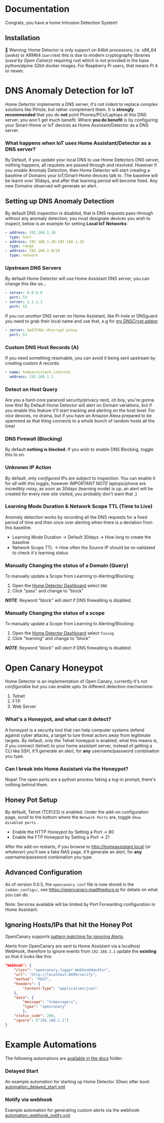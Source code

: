 # Documentation

Congrats, you have a home Intrusion Detection System!

## Installation

🚨 Warning: Home Detector is only support on 64bit processors, i.e. x86_64 (`amd64`) or ARM64 (`aarch64`) this is due to modern cryptography libraries (_used by Open Canary_) requiring rust which is not provided in the base python/alpine 32bit docker images. For Raspberry Pi users, that means Pi 4 or newer.

# DNS Anomaly Detection for IoT

Home Detector implements a DNS server, it's not indent to replace complex solutions like PiHole, but rather complement them. It is **strongly recommended** that you do **not** point Phones/PCs/Laptops at this DNS server, you won't get much benefit. Where **you do benefit** is by configuring your Smart-Home or IoT devices as Home Assistant/Detector as a DNS server.

### What happens when IoT uses Home Assistant/Detector as a DNS server?

By Default, if you update your local DNS to use Home Detectors DNS server, nothing happens, all requests are passed through and resolved. However if you *enable* Anomaly Detection, then Home Detector will start creating a baseline of Domains your IoT/Smart-Home devices talk to. The baseline will be learnt over 30days, and after that learning period will become fixed. Any new Domains observed will generate an alert.

## Setting up DNS Anomaly Detection

By default DNS inspection is disabled, that is DNS requests pass-through without any anomaly detection, you must designate devices you wish to inspect, below is an example for setting __Local IoT Networks__:

```yaml
- address: 192.168.1.10
  type: host
- address: 192.168.1.20-192.168.1.25
  type: range
- address: 192.168.2.0/24
  type: network
```
### Upstream DNS Servers

By default Home Detector will use Home Assistant DNS server, you can change this like so...

```yaml
- server: 8.8.8.8
  port: 53
- server: 1.1.1.1
  port: 53
```
If you run _another_ DNS server on Home Assistant, like Pi-hole or DNSguard you need to grab their local name and use that, e.g for [my DNSCrypt addon](https://github.com/linickx/addon-dnscrypt-proxy)

```yaml
- server: ba53f40c-dnscrypt-proxy
  port: 53
```
### Custom DNS Host Records (A)

If you need something resolvable, you can avoid it being sent upstream by creating custom A records:
```yaml
- name: homeassistant.internal
  address: 192.168.1.1
```
### Detect on Host Query

Are you a hard-core paranoid security/privacy nerd, oh boy, you're gonna love this! By Default Home Detector will alert on Domain variations, but if you enable this feature it'll start tracking and alerting on the host level. For _nice_ devices, no drama, but if you have an Amazon Alexa prepared to be spammed as that thing connects to a whole bunch of random hosts all the time!

### DNS Firewall (Blocking)

By default **nothing is blocked**. If you wish to enable DNS Blocking, toggle this to on.

### Unknown IP Action

By default, only _configured_ IPs are subject to inspection. You can enable it for _all_ with this toggle, however *IMPORTANT NOTE* laptops/phone are incredibly noisy, as soon as 30days (learning mode) is up, an alert will be created for every new site visited, you probably don't want that ;)

### Learning Mode Duration & Network Scope TTL (Time to Live)

Anomaly detection works by recording all the DNS requests for a fixed period of time and then once over alerting when there is a deviation from this baseline.

* Learning Mode Duration -> Default 30days -> How long to create the baseline
* Network Scope TTL -> How often the Source IP should be re-validated to check it's learning status

### Manually Changing the status of a Domain (Query)

To manually update a Scope from Learning to Alerting/Blocking:

1. Open the [Home Detector Dashboard](https://my.home-assistant.io/redirect/supervisor_ingress/?addon=ba53f40c_homedetector) select `DNS`
2. Click "pass" and change to "block"

___NOTE___: Keyword "block" will _alert_ if DNS firewalling is disabled.

### Manually Changing the status of a scope

To manually update a Scope from Learning to Alerting/Blocking:

1. Open the [Home Detector Dashboard](https://my.home-assistant.io/redirect/supervisor_ingress/?addon=ba53f40c_homedetector) select `Tuning`
2. Click "learning" and change to "block"

___NOTE___: Keyword "block" will _alert_ if DNS firewalling is disabled.

# Open Canary Honeypot

Home Detector is an implementation of Open Canary, currently it's not _configurable_ but you can enable upto 3x different detection mechanisms:

1. Telnet
2. FTP
3. Web Server

### What's a Honeypot, and what can it detect?

A honeypot is a security tool that can help computer systems defend against cyber attacks, a target to lure threat actors away from legitimate targets. By default, only the Telnet honeypot is enabled, what this means is, if you connect (telnet) to your home assistant server, instead of getting a CLI like SSH, it'll generate an alert, for **any** username/password combination you type.

### Can I break into Home Assistant via the Honeypot?

Nope! The open ports are a python process faking a log-in prompt, there's nothing behind them.

## Honey Pot Setup

By default, Telnet (TCP/23) is enabled. Under the add-on configuration page, scroll to the bottom where the `Network Ports` are, toggle `Show disabled ports` .

* Enable the HTTP Honeypot by Setting a Port -> 80
* Enable the FTP Honeypot by Setting a Port -> 21

After the add-on restarts, if you browse to http://homeassistant.local (_or whatever_) you'll see a fake NAS page, it'll generate an alert, for **any** username/password combination you type.

## Advanced Configuration

As of version 0.0.5, the `opencanary.conf` file is now stored in the `/addon_configs/`, see https://opencanary.readthedocs.io for details on what you can do.

Note: Services available will be limited by Port Forwarding configuration in Home Assistant.

## Ignoring Hosts/IPs that hit the Honey Pot

OpenCanary supports [pattern matching for ignoring Alerts](https://opencanary.readthedocs.io/en/latest/alerts/webhook.html#advanced-ignore).

Alerts from OpenCanary are sent to Home Assistant via a localhost WebHook, therefore to ignore events from `192.168.1.1` update the **existing**  so that it looks like this:

```json
"Webhook": {
    "class": "opencanary.logger.WebhookHandler",
    "url": "http://localhost:8099/notify",
    "method": "POST",
    "headers": {
        "Content-Type": "application/json"
    },
    "data": {
        "message": "%(message)s",
        "type": "opencanary"
        },
    "status_code": 200,
    "ignore": ["192.168.1.1"]
}
```

# Example Automations

The following automations are [available in the docs](https://github.com/linickx/HomeDetector/tree/main/docs) folder:

### Delayed Start

An example automation for starting up Home Detector 30sec after boot: [automation_delayed_start.yml](https://github.com/linickx/HomeDetector/blob/main/homedetector/docs/automation_delayed_start.yml)

### Notify via webhook

Example automation for generating custom alerts via the webhook: [automation_webhook_notify.yml](https://github.com/linickx/HomeDetector/blob/main/homedetector/docs/automation_webhook_notify.yml)
